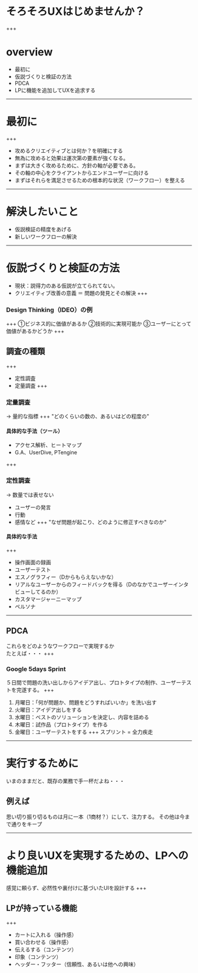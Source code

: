 # そろそろUXはじめませんか？
+++
# overview
- 最初に
- 仮説づくりと検証の方法
- PDCA
- LPに機能を追加してUXを追求する



<!-- section -->
---
# 最初に
+++
- 攻めるクリエイティブとは何か？を明確にする
- 無為に攻めると効果は運次第の要素が強くなる。
- まずは大きく攻めるために、方針の軸が必要である。
- その軸の中心をクライアントからエンドユーザーに向ける
- まずはそれらを満足させるための根本的な状況（ワークフロー）を整える



<!-- section -->
---
# 解決したいこと
- 仮説検証の精度をあげる
- 新しいワークフローの解決



<!-- section -->
---
# 仮説づくりと検証の方法
- 現状：説得力のある仮説が立てられてない。
- クリエイティブ改善の意義 ＝ 問題の発見とその解決
+++
### Design Thinking（IDEO）の例
+++
①ビジネス的に価値があるか
②技術的に実現可能か
③ユーザーにとって価値があるかどうか
+++
## 調査の種類
+++
- 定性調査
- 定量調査
+++
### 定量調査
-> 量的な指標
+++
"どのくらいの数の、あるいはどの程度の"
#### 具体的な手法（ツール）
- アクセス解析、ヒートマップ
- G.A、UserDive, PTengine

+++
### 定性調査
-> 数量では表せない
- ユーザーの発言
- 行動
- 感情など
+++
"なぜ問題が起こり、どのように修正すべきなのか"
#### 具体的な手法
+++
- 操作画面の録画
- ユーザーテスト
- エスノグラフィー（Dからもらえないかな）
- リアルなユーザーからのフィードバックを得る（Dのなかでユーザーインタビューしてるのか）
- カスタマージャーニーマップ
- ペルソナ



<!-- section -->
---
## PDCA
これらをどのようなワークフローで実現するか  
たとえば・・・
+++
### Google 5days Sprint
５日間で問題の洗い出しからアイデア出し、プロトタイプの制作、ユーザーテストを完遂する。
+++
1. 月曜日：「何が問題か、問題をどうすればいいか」を洗い出す
1. 火曜日：アイデア出しをする
1. 水曜日：ベストのソリューションを決定し、内容を詰める
1. 木曜日：試作品（プロトタイプ）を作る
1. 金曜日：ユーザーテストをする
+++
スプリント = 全力疾走



<!-- section -->
---
# 実行するために
いまのままだと、既存の業務で手一杯だよね・・・
## 例えば
思い切り振り切るものは月に一本（1商材？）にして、注力する。
その他は今まで通りをキープ



<!-- section -->
---
# より良いUXを実現するための、LPへの機能追加
感覚に頼らず、必然性や裏付けに基づいたUIを設計する
+++
## LPが持っている機能
+++
- カートに入れる（操作感）
- 買い合わせる（操作感）
- 伝えるする（コンテンツ）
- 印象（コンテンツ）
- ヘッダー・フッター（信頼性、あるいは他への興味）
